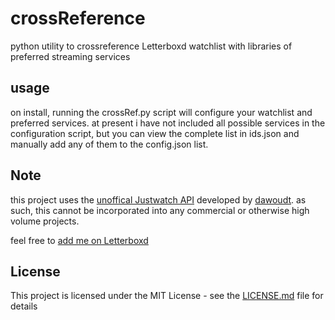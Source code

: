 # crossReference

python utility to crossreference Letterboxd watchlist with libraries of preferred streaming services


## usage

on install, running the crossRef.py script will configure your watchlist and preferred services. at present i have not included all possible services in the configuration script, but you can view the complete list in ids.json and manually add any of them to the config.json list.  

## Note

this project uses the [unoffical Justwatch API](https://github.com/dawoudt/JustWatchAPI) developed by [dawoudt](https://github.com/dawoudt). as such, this cannot be incorporated into any commercial or otherwise high volume projects. 

feel free to [add me on Letterboxd](https://letterboxd.com/cmurph29/)

## License

This project is licensed under the MIT License - see the [LICENSE.md](LICENSE.md) file for details
